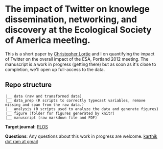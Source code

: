 # The impact of Twitter on knowlege dissemination, networking, and discovery at the Ecological Society of America meeting. #

This is a short paper by [Christopher Lortie](http://www.yorku.ca/gradbiol/faculty/profiles/lortie.html) and I on quantifying the impact of Twitter on the overall impact of the ESA, Portland 2012 meeting. The manuscript is a work in progress (getting there) but as soon as it's close to completion, we'll open up full-access to the data.

## Repo structure ##
```
|__ data (raw and transformed data)
|__ data_prep (R scripts to correctly typecast variables, remove missing and spam from the raw data.)
|__ analysis (R scripts used to analyze the data and generate figures)
|__ figure (folder for figures generated by knitr)
|__ manuscript (raw markdown file and PDF)
``` 

__Target journal:__ [PLOS](http://www.plosone.org/home.action)

__Questions__: Any questions about this work in progress are welcome. [karthik dot ram at gmail](mailto:karthik.ram@gmail.com)

